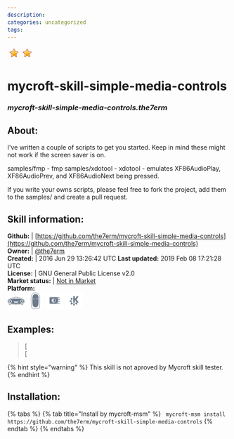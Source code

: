 ```yaml
--- 
description: 
categories: uncategorized   
tags:   
---
```


![](../.gitbook/assets/star.png)![](../.gitbook/assets/star.png)  
# mycroft-skill-simple-media-controls  
### _mycroft-skill-simple-media-controls.the7erm_  
## About:  
I've written a couple of scripts to get you started.  Keep in mind these might not work if the screen saver is on.

samples/fmp - fmp
samples/xdotool - xdotool - emulates XF86AudioPlay, XF86AudioPrev, and XF86AudioNext being pressed.

If you write your owns scripts, please feel free to fork the project, add them to the samples/ and create a pull request.

## Skill information:  
**Github:** | [https://github.com/the7erm/mycroft-skill-simple-media-controls](https://github.com/the7erm/mycroft-skill-simple-media-controls)  
**Owner:** | [@the7erm](https://github.com/the7erm)  
**Created:** | 2016 Jun 29 13:26:42 UTC  **Last updated:** 2019 Feb 08 17:21:28 UTC  
**License:** | GNU General Public License v2.0  
**Market status:** | [Not in Market](https://market.mycroft.ai/skill/)  
**Platform:**  
 ![](../.gitbook/assets/mark-1-icon.png)  ![](../.gitbook/assets/mark-2-icon.png)  ![](../.gitbook/assets/picroft-icon.png)  ![](../.gitbook/assets/kde.png)   
## Examples:  
> [  
> [  
  
{% hint style="warning" %}
This skill is not aproved by Mycroft skill tester.
{% endhint %}
    
## Installation:  
{% tabs %}
{% tab title="Install by mycroft-msm" %}
``` mycroft-msm install https://github.com/the7erm/mycroft-skill-simple-media-controls```
{% endtab %}
  {% endtabs %}
  